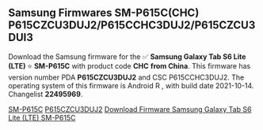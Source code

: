 <h2>Samsung Firmwares SM-P615C(CHC) P615CZCU3DUJ2/P615CCHC3DUJ2/P615CZCU3DUI3</h2>
Download the Samsung firmware for the ✅ <strong>Samsung Galaxy Tab S6 Lite (LTE) </strong> ⭐ <strong>SM-P615C</strong> with product code <strong>CHC</strong> <strong> from China</strong>. This firmware has version number PDA <strong>P615CZCU3DUJ2</strong> and CSC P615CCHC3DUJ2. The operating system of this firmware is Android R , with build date 2021-10-14. Changelist <strong>22495969</strong>.


[SM-P615C](https://samfirm.shop/samsung/model/SM-P615C)
[P615CZCU3DUJ2](https://samfirm.shop/samsung/pda/P615CZCU3DUJ2)
[Download Firmware Samsung Galaxy Tab S6 Lite (LTE) SM-P615C](https://samfirm.shop/samsung/firmware/465555)
